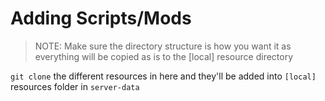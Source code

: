 # Adding Scripts/Mods

> NOTE: Make sure the directory structure is how you want it as everything will be copied as is to the \[local\] resource directory

`git clone` the different resources in here and they'll be added into `[local]` resources folder in `server-data`
